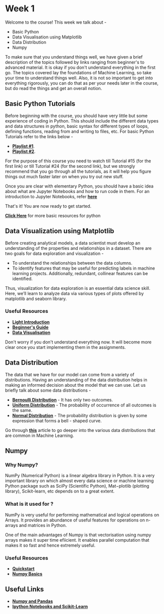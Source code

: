 # Week 1

Welcome to the course! 
This week we talk about - 
* Basic Python 
* Data Visualisation using Matplotlib
* Data Distribution
* Numpy 

To make sure that you understand things well, we have given a brief description of the topics followed by links ranging from beginner's to advanced material. It is okay if you don't understand everything in the first go. The topics covered lay the foundations of Machine Learning, so take your time to understand things well. Also, it is not so important to get into everything rigorously, you can do that as per your needs later in the course, but do read the things and get an overall notion.

## Basic Python Tutorials 
Before beginning with the course, you should have very little but some experience of coding in Python. This should include the different data types and data structures in python, basic syntax for different types of loops, defining functions, reading from and writing to files, etc. For basic Python Tutorials refer to the links below - 

* **[Playlist #1](https://www.youtube.com/playlist?list=PLzMcBGfZo4-mFu00qxl0a67RhjjZj3jXm)**.   
* **[Playlist #2](https://www.youtube.com/playlist?list=PL6gx4Cwl9DGAcbMi1sH6oAMk4JHw91mC_)**.  

For the purpose of this course you need to watch till Tutorial #15 (for the first link) or till Tutorial #24 (for the second link), but we strongly recommend that you go through all the tutorials, as it will help you figure things out much faster later on when you try out new stuff.  

Once you are clear with elementary Python, you should have a basic idea about what are Jupyter Notebooks and how to run code in them. For an introduction to Jupyter Notebooks, refer **[here](https://realpython.com/jupyter-notebook-introduction/)**

That's it! You are now ready to get started. 

**[Click Here](https://github.com/AnonymousAgarwal/Trapped-In-Neural-Nets/tree/main/Week%201/PythonBasicsDetailed)** for more basic resources for python

## Data Visualization using Matplotlib

Before creating analytical models, a data scientist must develop an understanding of the properties and relationships in a dataset. There are two goals for data exploration and visualization - 
* To understand the relationships between the data columns.
* To identify features that may be useful for predicting labels in machine learning projects. Additionally, redundant, collinear features can be identified.   

Thus, visualization for data exploration is an essential data science skill. 
Here, we’ll learn to analyze data via various types of plots offered by matplotlib and seaborn library.

### Useful Resources

* **[Light Introduction](https://www.geeksforgeeks.org/python-introduction-matplotlib/)**
* **[Beginner's Guide](https://www.analyticsvidhya.com/blog/2020/02/beginner-guide-matplotlib-data-visualization-exploration-python)**
* **[Data Visualisation](https://towardsdatascience.com/data-visualization-for-machine-learning-and-data-science-a45178970be7)**

Don't worry if you don't understand everything now. It will become more clear once you start implementing them in the assignments.

## Data Distribution 

The data that we have for our model can come from a variety of distributions. Having an understanding of the data distribution helps in making an informed decision about the model that we can use. 
Let us briefly talk about some data distributions -

* **[Bernoulli Distribution](https://towardsdatascience.com/understanding-bernoulli-and-binomial-distributions-a1eef4e0da8f)** - It has only two outcomes.
* **[Uniform Distribution](https://www.probabilitycourse.com/chapter4/4_2_1_uniform.php)** - The probability of occurrence of all outcomes is the same.
* **[Normal Distribution](https://www.mathsisfun.com/data/standard-normal-distribution.html)** - The probability distribution is given by some expression that forms a bell - shaped curve.

Go through **[this](https://towardsdatascience.com/probability-distributions-in-data-science-cce6e64873a7)** article to go deeper into the various data distributions that are common in Machine Learning.

## Numpy

### Why Numpy?

NumPy (Numerical Python) is a linear algebra library in Python. It is a very important library on which almost every data science or machine learning Python package such as SciPy (Scientific Python), Mat−plotlib (plotting library), Scikit-learn, etc depends on to a great extent.

### What is it used for ?

NumPy is very useful for performing mathematical and logical operations on Arrays. It provides an abundance of useful features for operations on n-arrays and matrices in Python.

One of the main advantages of Numpy is that vectorisation using numpy arrays makes it super time efiicient. It enables parallel computation that makes it so fast and hence extremely useful.

### Useful Resources

* **[Quickstart](https://numpy.org/doc/stable/user/quickstart.html)**
* **[Numpy Basics](https://medium.com/dataseries/python-basics-in-numpy-for-machine-learning-data-science-6641c8c3892f)**

## Useful Links

* **[Numpy and Pandas](https://www.hackerearth.com/practice/machine-learning/data-manipulation-visualisation-r-python/tutorial-data-manipulation-numpy-pandas-python/tutorial/)**
* **[Ipython Notebooks and Scikit-Learn](https://www.youtube.com/watch?v=IsXXlYVBt1M&feature=youtu.be&t=5m17s)**
